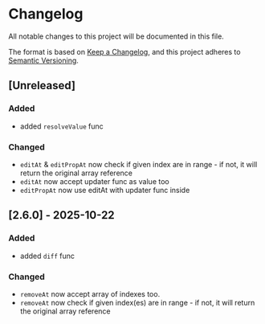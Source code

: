 # Changelog

All notable changes to this project will be documented in this file.

The format is based on [Keep a Changelog](https://keepachangelog.com/en/1.1.0/),
and this project adheres to [Semantic Versioning](https://semver.org/spec/v2.0.0.html).

## [Unreleased]

### Added

- added `resolveValue` func

### Changed

- `editAt` & `editPropAt` now check if given index are in range - if not, it will return the original array reference
- `editAt` now accept updater func as value too
- `editPropAt` now use editAt with updater func inside

## [2.6.0] - 2025-10-22

### Added

- added `diff` func

### Changed

- `removeAt` now accept array of indexes too.
- `removeAt` now check if given index(es) are in range - if not, it will return the original array reference
